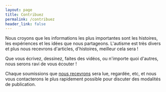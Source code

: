 ```yaml
---
layout: page
title: Contribuez
permalink: /contribuez
header_link: false
---
```


<p>Nous croyons que les informations les plus importantes sont les histoires, les expériences et les idées que nous partageons.
L'autisme est très divers et plus nous recevrons d'articles, d'histoires, meilleur cela sera&nbsp;!</p>


<p>Que vous écrivez, dessinez, faites des vidéos, ou n'importe quoi d'autres, nous serons ravi de vous écouter&nbsp;!</p>

<p>Chaque soumissions que <a href="/contact">nous recevrons</a> sera lue, regardée, etc, et nous vous contacterons le plus rapidement possible pour discuter des modalités de publication.</p>


